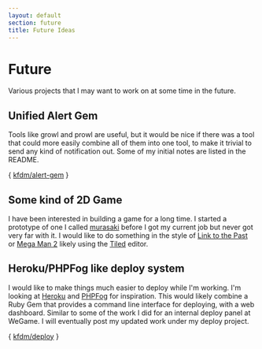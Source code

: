 ```yaml
---
layout: default
section: future
title: Future Ideas
---
```

# Future

Various projects that I may want to work on at some time in the future.

## Unified Alert Gem

Tools like growl and prowl are useful, but it would be nice if there was a tool that could more easily combine all of them into one tool, to make it trivial to send any kind of notification out. Some of my initial notes are listed in the README.

{ [kfdm/alert-gem](https://github.com/kfdm/alert-gem#readme) }

## Some kind of 2D Game

I have been interested in building a game for a long time. I started a prototype of one I called [murasaki](/past.html#murasaki) before I got my current job but never got very far with it. I would like to do something in the style of [Link to the Past](http://en.wikipedia.org/wiki/The_Legend_of_Zelda:_A_Link_to_the_Past) or [Mega Man 2](http://en.wikipedia.org/wiki/Mega_Man_2) likely using the [Tiled](http://www.mapeditor.org/) editor.

## Heroku/PHPFog like deploy system

I would like to make things much easier to deploy while I'm working. I'm looking at [Heroku](http://www.heroku.com/) and [PHPFog](https://www.phpfog.com/) for inspiration. This would likely combine a Ruby Gem that provides a command line interface for deploying, with a web dashboard. Similar to some of the work I did for an internal deploy panel at WeGame. I will eventually post my updated work under my deploy project.

{ [kfdm/deploy](https://github.com/kfdm/deploy) }
